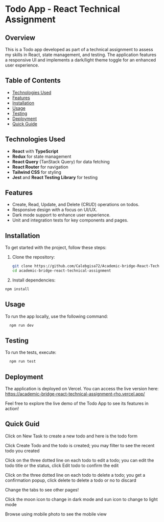 # Todo App - React Technical Assignment

## Overview

This is a Todo app developed as part of a technical assignment to assess my skills in React, state management, and testing. The application features a responsive UI and implements a dark/light theme toggle for an enhanced user experience.

## Table of Contents

- [Technologies Used](#technologies-used)
- [Features](#features)
- [Installation](#installation)
- [Usage](#usage)
- [Testing](#testing)
- [Deployment](#deployment)
- [Quick Guide](#quick-guide)

## Technologies Used

- **React** with **TypeScript**
- **Redux** for state management
- **React Query** (TanStack Query) for data fetching
- **React Router** for navigation
- **Tailwind CSS** for styling
- **Jest** and **React Testing Library** for testing

## Features

- Create, Read, Update, and Delete (CRUD) operations on todos.
- Responsive design with a focus on UI/UX.
- Dark mode support to enhance user experience.
- Unit and integration tests for key components and pages.

## Installation

To get started with the project, follow these steps:

1. Clone the repository:

   ```bash
   git clone https://github.com/Calebgisa72/Academic-bridge-React-Technical-Assignment.git
   cd academic-bridge-react-technical-assignment
   ```

2. Install dependencies:

```bash
npm install
```

## Usage

To run the app locally, use the following command:

```bash
  npm run dev
```

## Testing

To run the tests, execute:

```bash
  npm run test
```

## Deployment

The application is deployed on Vercel. You can access the live version here:
https://academic-bridge-react-technical-assignment-rho.vercel.app/

Feel free to explore the live demo of the Todo App to see its features in action!

## Quick Guid

Click on New Task to create a new todo and here is the todo form

Click Create Todo and the todo is created; you may filter to see the recent todo you created

Click on the three dotted line on each todo to edit a todo; you can edit the todo title or the status, click Edit todo to confirm the edit

Click on the three dotted line on each todo to delete a todo; you get a confirmation popup, click delete to delete a todo or no to discard

Change the tabs to see other pages!

Click the moon icon to change in dark mode and sun icon to change to light mode

Browse using mobile photo to see the mobile view
